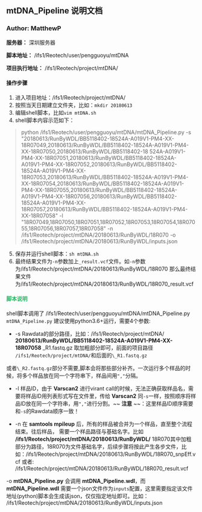 ## mtDNA_Pipeline 说明文档
### Author: MatthewP
**服务器：**   深圳服务器  

**脚本地址：**
 /ifs1/Reotech/user/pengguoyu/mtDNA  

**项目执行地址：**
/ifs1/Reotech/project/mtDNA/  

#### 操作步骤
1. 进入项目地址：/ifs1/Reotech/project/mtDNA/
2. 按照当天日期建立文件夹，比如：`mkdir 20180613`
3. 编辑shell脚本，比如`vim mtDNA.sh`
4. shell脚本内容示范如下：
>python /ifs1/Reotech/user/pengguoyu/mtDNA/mtDNA_Pipeline.py -s "20180613/RunByWDL/BB5118402-18524A-A019V1-PM4-XX-18R07049,20180613/RunByWDL/BB5118402-18524A-A019V1-PM4-XX-18R07050,20180613/RunByWDL/BB5118402-18
524A-A019V1-PM4-XX-18R07051,20180613/RunByWDL/BB5118402-18524A-A019V1-PM4-XX-18R07052,20180613/RunByWDL/BB5118402-18524A-A019V1-PM4-XX-18R07053,20180613/RunByWDL/BB5118402-18524A-A019V1-PM4-XX-18R07054,20180613/RunByWDL/BB5118402-18524A-A019V1-PM4-XX-18R07055,20180613/RunByWDL/BB5118402-18524A-A019V1-PM4-XX-18R07056,20180613/RunByWDL/BB5118402-18524A-A019V1-PM4-XX-18R07057,20180613/RunByWDL/BB5118402-18524A-A019V1-PM4-XX-18R07058" -l "18R07049,18R07050,18R07051,18R07052,18R07053,18R07054,18R07055,18R07056,18R07057,18R07058" -n /ifs1/Reotech/project/mtDNA/20180613/RunByWDL/18R070 -o /ifs1/Reotech/project/mtDNA/20180613/RunByWDL/inputs.json
5. 保存并运行shell脚本：`sh mtDNA.sh`
6. 最终结果文件为`-n`参数加上`_result.vcf`文件。如`-n`参数为/ifs1/Reotech/project/mtDNA/20180613/RunByWDL/18R070
那么最终结果文件为/ifs1/Reotech/project/mtDNA/20180613/RunByWDL/18R070_result.vcf

#### <font color=#28B463>脚本说明</font>   

shell脚本调用了 /ifs1/Reotech/user/pengguoyu/mtDNA/mtDNA_Pipeline.py
`mtDNA_Pipeline.py` 建议使用python3.6+运行，需要4个参数:

- -s  Rawdata的部分路径，比如：/ifs1/Reotech/project/mtDNA/ **20180613/RunByWDL/BB5118402-18524A-A019V1-PM4-XX-18R07058** \_R1.fastq.gz 取加粗部分即可，前面的项目路径 `/ifs1/Reotech/project/mtDNA/`和后面的`\_R1.fastq.gz`

或者`\_R2.fastq.gz`部分不需要,脚本会将那些部分补齐。一次运行多个样品的时候，将多个样品放在同一个字符串下，样品间用`","`分隔。

- -l  样品ID，由于 **Varscan2** 进行virant call的时候，无法正确获取样品名，需要将样品ID用列表形式写在文件里，传给 **Varscan2**
同`-s`一样，按照顺序将样品ID放在同一个字符串，用`","`进行分割。~~ **注意** ~~：这里样品ID顺序需要和`-s`的Rawdata顺序一致！

- -n  在 **samtools mpileup** 后，所有的样品被合并为一个样品，直至整个流程结束。往后样品，
需要一个样品路径与基础名字。比如 **/ifs1/Reotech/project/mtDNA/20180613/RunByWDL/** 18R070其中加粗部分为路径，18R070为文件基础名字，后续步骤将按此产生各步文件，比如：/ifs1/Reotech/project/mtDNA/20180613/RunByWDL/18R070_snpEff.vcf  或者: /ifs1/Reotech/project/mtDNA/20180613/RunByWDL/18R070_result.vcf

 -o  **mtDNA_Pipeline.py** 会调用 **mtDNA_Pipeline.wdl**，而**mtDNA_Pipeline.wdl** 需要一个json文件作为`inputs`配置，这里需要指定该文件地址(python)脚本会生成该json，仅仅指定地址即可。比如： /ifs1/Reotech/project/mtDNA/20180613/RunByWDL/inputs.json
